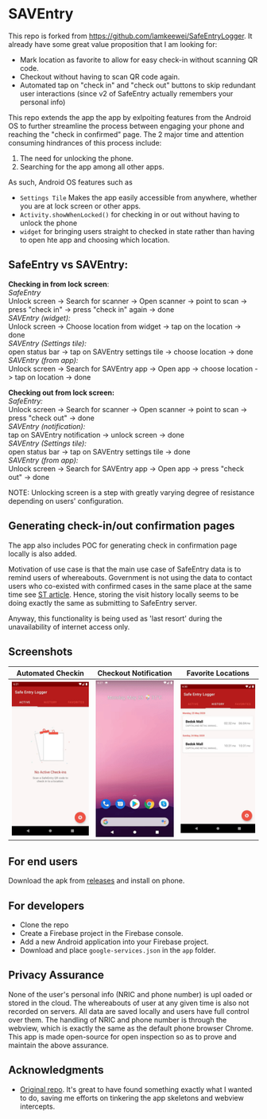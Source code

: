 # SAVEntry
This repo is forked from https://github.com/lamkeewei/SafeEntryLogger. It already have some great value proposition that I am looking for:  
- Mark location as favorite to allow for easy check-in without scanning QR code.
- Checkout without having to scan QR code again.
- Automated tap on "check in" and "check out" buttons to skip redundant user interactions (since v2 of SafeEntry actually remembers your personal info)

This repo extends the app the app by exlpoiting features from the Android OS to further streamline the process between engaging your phone and reaching the "check in confirmed" page. The 2 major time and attention consuming hindrances of this process include:
1. The need for unlocking the phone. 
2. Searching for the app among all other apps.  

As such, Android OS features such as   
- `Settings Tile` Makes the app easily accessible from anywhere, whether you are at lock screen or other apps.   
- `Activity.showWhenLocked()` for checking in or out without having to unlock the phone  
- `widget` for bringing users straight to checked in state rather than having to open hte app and choosing which location.  

## SafeEntry vs SAVEntry:

**Checking in from lock screen**:    
_SafeEntry_    
Unlock screen -> Search for scanner -> Open scanner -> point to scan -> press "check in" -> press "check in" again -> done   
_SAVEntry (widget):_  
Unlock screen -> Choose location from widget -> tap on the location -> done  
_SAVEntry (Settings tile):_  
open status bar -> tap on SAVEntry settings tile -> choose location -> done  
_SAVEntry (from app):_  
Unlock screen -> Search for SAVEntry app -> Open app -> choose location -> tap on location -> done  

**Checking out from lock screen:**  
_SafeEntry:_  
Unlock screen -> Search for scanner -> Open scanner -> point to scan -> press "check out" -> done  
_SAVEntry (notification):_  
tap on SAVEntry notification -> unlock screen -> done  
_SAVEntry (Settings tile):_  
open status bar -> tap on SAVEntry settings tile -> done  
_SAVEntry (from app):_  
Unlock screen -> Search for SAVEntry app -> Open app -> press "check out" -> done  

NOTE: Unlocking screen is a step with greatly varying degree of resistance depending on users' configuration. 

## Generating check-in/out confirmation pages
The app also includes POC for generating check in confirmation page locally is also added.   

Motivation of use case is that the main use case of SafeEntry data is to remind users of whereabouts. Government is not using the data to contact users who co-existed with confirmed cases in the same place at the same time see [ST article](https://www.straitstimes.com/singapore/experts-warn-of-hidden-reservoirs-of-infections). Hence, storing the visit history locally seems to be doing exactly the same as submitting to SafeEntry server.  

Anyway, this functionality is being used as 'last resort' during the unavailability of internet access only.

## Screenshots 
| Automated Checkin | Checkout Notification | Favorite Locations |
| ----------- | ----------- | --- |
| <img src="screenshots/checkin.gif" width=256 /> | <img src="screenshots/checkout.gif" width=256 /> | <img src="screenshots/favorite.gif" width=256 /> |

## For end users
Download the apk from [releases](https://github.com/IzHoBX/SAVEntry/releases) and install on phone.

## For developers
- Clone the repo  
- Create a Firebase project in the Firebase console. 
- Add a new Android application into your Firebase project. 
- Download and place `google-services.json` in the `app` folder.

## Privacy Assurance
None of the user's personal info (NRIC and phone number) is upl oaded or stored in the cloud. The whereabouts of user at any given time is also not recorded on servers. All data are saved locally and users have full control over them. The handling of NRIC and phone number is through the webview, which is exactly the same as the default phone browser Chrome. 
This app is made open-source for open inspection so as to prove and maintain the above assurance. 

## Acknowledgments
- [Original repo](https://github.com/lamkeewei/SafeEntryLogger). It's great to have found something exactly what I wanted to do, saving me efforts on tinkering the app skeletons and webview intercepts.  
